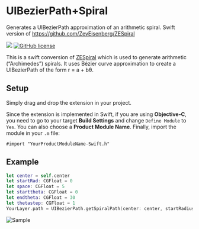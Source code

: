 # UIBezierPath+Spiral
Generates a UIBezierPath approximation of an arithmetic spiral. Swift version of https://github.com/ZevEisenberg/ZESpiral

[![](http://img.shields.io/badge/iOS-9.0%2B-lightgrey.svg)]()
[![GitHub license](https://img.shields.io/github/license/mashape/apistatus.svg)](https://github.com/mabdulsubhan/UIBezierPath-Spiral)

This is a swift conversion of [ZESpiral](https://github.com/ZevEisenberg/ZESpiral) which is used to generate arithmetic (“Archimedes”) spirals. It uses Bézier curve approximation to create a UIBezierPath of the form r = a + bθ.  

## Setup

Simply drag and drop the extension in your project.

Since the extension is implemented in Swift, if you are using **Objective-C**, you need to go to your target **Build Settings** and change `Define Module` to `Yes`. You can also choose a **Product Module Name**. Finally, import the module in your `.m` file:

```objc
#import "YourProductModuleName-Swift.h"
```

## Example

```swift
let center = self.center
let startRad: CGFloat = 0
let space: CGFloat = 5
let starttheta: CGFloat = 0
let endtheta: CGFloat = 30
let thetastep: CGFloat = 1
YourLayer.path = UIBezierPath.getSpiralPath(center: center, startRadius: startRad, spacePerLoop: space, startTheta: starttheta, endTheta: endtheta, thetaStep: thetastep).cgPath
```
![Sample](https://raw.githubusercontent.com/mabdulsubhan/UIBezierPath-Spiral/blob/master/sample.png)
